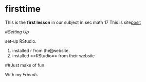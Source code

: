 # firsttime
This is the **first lesson** in our subject in sec math 17
This is site[posit](https://www.r.com)

#*Setting Up*

set-up RStudio.

1. installed r from the[R](https://www.r-project.org)website.
2. installed ==RStudio== from their website

##Just make of fun

With my *Friends*
